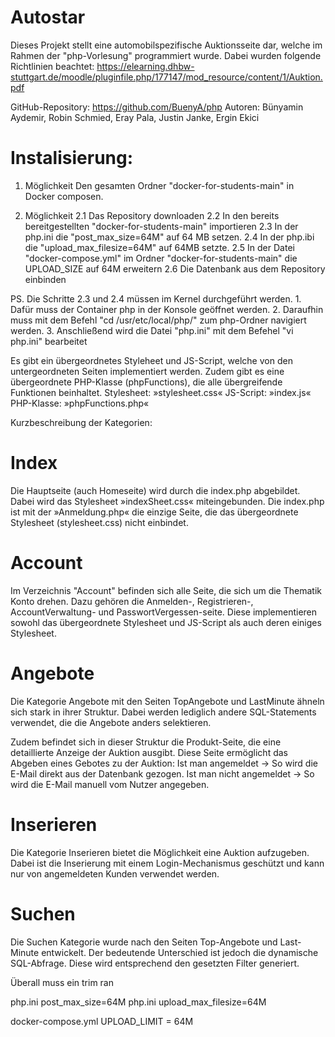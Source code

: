 # Autostar

Dieses Projekt stellt eine automobilspezifische Auktionsseite dar, welche im Rahmen der "php-Vorlesung" programmiert wurde.
Dabei wurden folgende Richtlinien beachtet: https://elearning.dhbw-stuttgart.de/moodle/pluginfile.php/177147/mod_resource/content/1/Auktion.pdf

GitHub-Repository: https://github.com/BuenyA/php
Autoren: Bünyamin Aydemir, Robin Schmied, Eray Pala, Justin Janke, Ergin Ekici

# Instalisierung:

1. Möglichkeit
Den gesamten Ordner "docker-for-students-main" in Docker composen.

2.  Möglichkeit
2.1 Das Repository downloaden
2.2 In den bereits bereitgestellten "docker-for-students-main" importieren
2.3 In der php.ini die "post_max_size=64M" auf 64 MB setzen.
2.4 In der php.ibi die "upload_max_filesize=64M" auf 64MB setzte.
2.5 In der Datei "docker-compose.yml" im Ordner "docker-for-students-main" die UPLOAD_SIZE auf 64M erweitern
2.6 Die Datenbank aus dem Repository einbinden

PS. Die Schritte 2.3 und 2.4 müssen im Kernel durchgeführt werden.
    1. Dafür muss der Container php in der Konsole geöffnet werden.
    2. Daraufhin muss mit dem Befehl "cd /usr/etc/local/php/" zum php-Ordner navigiert werden.
    3. Anschließend wird die Datei "php.ini" mit dem Befehel "vi php.ini" bearbeitet


Es gibt ein übergeordnetes Styleheet und JS-Script, welche von den untergeordneten Seiten implementiert werden.
Zudem gibt es eine übergeordnete PHP-Klasse (phpFunctions), die alle übergreifende Funktionen beinhaltet.
    Stylesheet:  »stylesheet.css«
    JS-Script:   »index.js«
    PHP-Klasse:  »phpFunctions.php«


Kurzbeschreibung der Kategorien:

# Index
Die Hauptseite (auch Homeseite) wird durch die index.php abgebildet.
Dabei wird das Stylesheet »indexSheet.css« miteingebunden.
Die index.php ist mit der »Anmeldung.php« die einzige Seite, die das übergeordnete Stylesheet (stylesheet.css) nicht einbindet.


# Account
Im Verzeichnis "Account" befinden sich alle Seite, die sich um die Thematik Konto drehen.
Dazu gehören die Anmelden-, Registrieren-, AccountVerwaltung- und PasswortVergessen-seite.
Diese implementieren sowohl das übergeordnete Stylesheet und JS-Script als auch deren einiges Stylesheet.


# Angebote
Die Kategorie Angebote mit den Seiten TopAngebote und LastMinute ähneln sich stark in ihrer Struktur.
Dabei werden lediglich andere SQL-Statements verwendet, die die Angebote anders selektieren.

Zudem befindet sich in dieser Struktur die Produkt-Seite, die eine detaillierte Anzeige der Auktion ausgibt.
Diese Seite ermöglicht das Abgeben eines Gebotes zu der Auktion:
Ist man angemeldet -> So wird die E-Mail direkt aus der Datenbank gezogen.
Ist man nicht angemeldet -> So wird die E-Mail manuell vom Nutzer angegeben.


# Inserieren
Die Kategorie Inserieren bietet die Möglichkeit eine Auktion aufzugeben.
Dabei ist die Inserierung mit einem Login-Mechanismus geschützt und kann nur von angemeldeten Kunden verwendet werden.


# Suchen
Die Suchen Kategorie wurde nach den Seiten Top-Angebote und Last-Minute entwickelt.
Der bedeutende Unterschied ist jedoch die dynamische SQL-Abfrage.
Diese wird entsprechend den gesetzten Filter generiert.



Überall muss ein trim ran

php.ini post_max_size=64M
php.ini upload_max_filesize=64M

docker-compose.yml UPLOAD_LIMIT = 64M